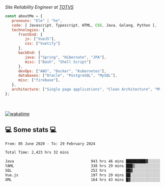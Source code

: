 <p><em>Site Reliability Engineer at <a href="https://www.totvs.com/">TOTVS</a></br>
</em></p>


```javascript
const aboutMe = {
   pronouns: "Ele" | "he",
   code: [ Javascript, Typescript, HTML, CSS, Java, Golang, Python ],
   technologies: {
      frontEnd: {
         js: ["VueJS"],
         css: ["Vuetify"]
      },
      backEnd: {
         java: ["Spring", "Hibernate", "JPA"],
         misc: ["Bash", "Shell Script"]
      },
      devOps: ["AWS", "Docker", "Kubernetes"],
      databases: ["Oracle", "PostgreSQL", "MySQL"],
      misc: ["firebase"],
   },
   architecture: ["Single page applications", "Clean Architecture", "MVC", "Microservices"],
};
```
</br></br>
[![wakatime](https://wakatime.com/badge/user/a3a8ed06-d304-4d6b-bc86-4adc418cdea7.svg)](https://wakatime.com/@a3a8ed06-d304-4d6b-bc86-4adc418cdea7)
<h2>💻 Some stats 💻</h2>

<!--START_SECTION:waka-->

```txt
From: 05 June 2020 - To: 29 February 2024

Total Time: 2,423 hrs 32 mins

Java                                   943 hrs 46 mins █████████▓░░░░░░░░░░░░░░░   38.94 %
YAML                                   338 hrs 29 mins ███▒░░░░░░░░░░░░░░░░░░░░░   13.97 %
SQL                                    252 hrs         ██▓░░░░░░░░░░░░░░░░░░░░░░   10.40 %
Vue.js                                 197 hrs 29 mins ██░░░░░░░░░░░░░░░░░░░░░░░   08.15 %
XML                                    164 hrs 43 mins █▓░░░░░░░░░░░░░░░░░░░░░░░   06.80 %
```

<!--END_SECTION:waka-->
